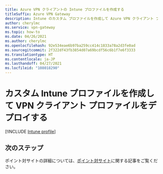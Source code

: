 ```yaml
---
title: Azure VPN クライアントの Intune プロファイルを作成する
titleSuffix: Azure VPN Gateway
description: Intune のカスタム プロファイルを作成して Azure VPN クライアント プロファイルをデプロイする方法について説明します。
author: cherylmc
ms.service: vpn-gateway
ms.topic: how-to
ms.date: 04/26/2021
ms.author: cherylmc
ms.openlocfilehash: 92e534eae6b97ba259cc414c1833a78a2d3fe0ad
ms.sourcegitcommit: 2f322df43fb3854d07a69bcdf56c6b1f7e6f3333
ms.translationtype: HT
ms.contentlocale: ja-JP
ms.lasthandoff: 04/27/2021
ms.locfileid: "108018290"
---
```

# <a name="create-custom-intune-profiles-to-deploy-vpn-client-profiles"></a>カスタム Intune プロファイルを作成して VPN クライアント プロファイルをデプロイする

[!INCLUDE [Intune profile](../../includes/vpn-gateway-virtual-wan-vpn-profile-intune.md)]
 
## <a name="next-steps"></a>次のステップ

ポイント対サイトの詳細については、[ポイント対サイト](point-to-site-about.md)に関する記事をご覧ください。
